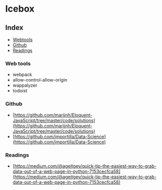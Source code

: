 # Icebox

## Index
* [Webtools](#web-tools)
* [Github](#github)
* [Readings](readings)

### Web tools 
* webpack
* allow-control-allow-origin
* wappalyzer
* todoist

### Github 
* [https://github.com/marijnh/Eloquent-JavaScript/tree/master/code/solutions](https://github.com/marijnh/Eloquent-JavaScript/tree/master/code/solutions)
* [https://github.com/jmportilla/Data-Science](https://github.com/jmportilla/Data-Science)

### Readings
* [https://medium.com/@ageitgey/quick-tip-the-easiest-way-to-grab-data-out-of-a-web-page-in-python-7153cecfca58](https://medium.com/@ageitgey/quick-tip-the-easiest-way-to-grab-data-out-of-a-web-page-in-python-7153cecfca58)
